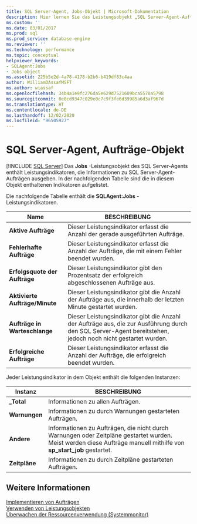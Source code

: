 ```yaml
---
title: SQL Server-Agent, Jobs-Objekt | Microsoft-Dokumentation
description: Hier lernen Sie das Leistungsobjekt „SQL Server-Agent-Aufträge“ kennen, das Leistungsindikatoren enthält, die Informationen über den SQL Server-Aufträgen melden.
ms.custom: ''
ms.date: 03/01/2017
ms.prod: sql
ms.prod_service: database-engine
ms.reviewer: ''
ms.technology: performance
ms.topic: conceptual
helpviewer_keywords:
- SQLAgent:Jobs
- Jobs object
ms.assetid: 225b5e2d-4a78-4178-b2b6-b419df83c4aa
author: WilliamDAssafMSFT
ms.author: wiassaf
ms.openlocfilehash: 34b4a1e9fc276da5e629d7521609bca5570a5798
ms.sourcegitcommit: 0e0cd9347c029e0c7c9f3fe6d39985a6d3af967d
ms.translationtype: HT
ms.contentlocale: de-DE
ms.lasthandoff: 12/02/2020
ms.locfileid: "96505927"
---
```

# <a name="sql-server-agent-jobs-object"></a>SQL Server-Agent, Aufträge-Objekt
 [!INCLUDE [SQL Server](../../includes/applies-to-version/sqlserver.md)]
  Das **Jobs** -Leistungsobjekt des SQL Server-Agents enthält Leistungsindikatoren, die Informationen zu SQL Server-Agent-Aufträgen ausgeben. In der nachfolgenden Tabelle sind die in diesem Objekt enthaltenen Indikatoren aufgelistet.  
  
 Die nachfolgende Tabelle enthält die **SQLAgent:Jobs** -Leistungsindikatoren.  
  
|Name|BESCHREIBUNG|  
|----------|-----------------|  
|**Aktive Aufträge**|Dieser Leistungsindikator erfasst die Anzahl der gerade ausgeführten Aufträge.|  
|**Fehlerhafte Aufträge**|Dieser Leistungsindikator erfasst die Anzahl der Aufträge, die mit einem Fehler beendet wurden.|  
|**Erfolgsquote der Aufträge**|Dieser Leistungsindikator gibt den Prozentsatz der erfolgreich abgeschlossenen Aufträge aus.|  
|**Aktivierte Aufträge/Minute**|Dieser Leistungsindikator gibt die Anzahl der Aufträge aus, die innerhalb der letzten Minute gestartet wurden.|  
|**Aufträge in Warteschlange**|Dieser Leistungsindikator gibt die Anzahl der Aufträge aus, die zur Ausführung durch den SQL Server-Agent bereitstehen, jedoch noch nicht gestartet wurden.|  
|**Erfolgreiche Aufträge**|Dieser Leistungsindikator erfasst die Anzahl der Aufträge, die erfolgreich beendet wurden.|  
  
 Jeder Leistungsindikator in dem Objekt enthält die folgenden Instanzen:  
  
|Instanz|BESCHREIBUNG|  
|--------------|-----------------|  
|**_Total**|Informationen zu allen Aufträgen.|  
|**Warnungen**|Informationen zu durch Warnungen gestarteten Aufträgen.|  
|**Andere**|Informationen zu Aufträgen, die nicht durch Warnungen oder Zeitpläne gestartet wurden. Meist werden diese Aufträge manuell mithilfe von **sp_start_job** gestartet.|  
|**Zeitpläne**|Informationen zu durch Zeitpläne gestarteten Aufträgen.|  
  
## <a name="see-also"></a>Weitere Informationen  
 [Implementieren von Aufträgen](../../ssms/agent/implement-jobs.md)   
 [Verwenden von Leistungsobjekten](../../ssms/agent/use-performance-objects.md)   
 [Überwachen der Ressourcenverwendung &#40;Systemmonitor&#41;](../../relational-databases/performance-monitor/monitor-resource-usage-system-monitor.md)  
  
  
